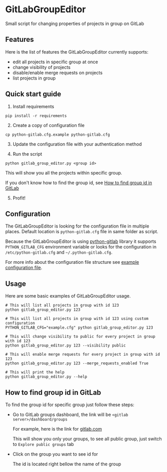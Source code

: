 # GitLabGroupEditor
Small script for changing properties of projects in group on GitLab

## Features
Here is the list of features the GitLabGroupEditor currently supports:
* edit all projects in specific group at once
* change visibility of projects
* disable/enable merge requests on projects
* list projects in group

## Quick start guide

1. Install requirements

`pip install -r requirements`
   
2. Create a copy of configuration file

`cp python-gitlab.cfg.example python-gitlab.cfg`

3. Update the configuration file with your authentication method

4. Run the script

`python gitlab_group_editor.py <group id>`

This will show you all the projects within specific group.

If you don't know how to find the group id, see [How to find group id in GitLab](#how-to-find-group-id-in-gitlab)

5. Profit!

## Configuration
The GitLabGroupEditor is looking for the configuration file in multiple places.
Default location is `python-gitlab.cfg` file in same folder as script.

Because the GitLabGroupEditor is using [python-gitlab](https://python-gitlab.readthedocs.io/)
library it supports `PYTHON_GITLAB_CFG` environment variable or looks for the configuration in
`/etc/python-gitlab.cfg` and `~/.python-gitlab.cfg`.

For more info about the configuration file structure see [example configuration file](https://github.com/Zlopez/GitLabGroupEditor/blob/main/python-gitlab.cfg.example).

## Usage
Here are some basic examples of GitLabGroupEditor usage.
```
# This will list all projects in group with id 123 
python gitlab_group_editor.py 123

# This will list all projects in group with id 123 using custom configuration 
PYTHON_GITLAB_CFG="example.cfg" python gitlab_group_editor.py 123

# This will change visibility to public for every project in group with id 123 
python gitlab_group_editor.py 123 --visibility public

# This will enable merge requests for every project in group with id 123 
python gitlab_group_editor.py 123 --merge_requests_enabled True

# This will print the help
python gitlab_group_editor.py --help
```

## How to find group id in GitLab
To find the group id for specific group just follow these steps:
* Go to GitLab groups dashboard, the link will be `<gitlab server>/dashboard/groups`

  For example, here is the link for [gitlab.com](https://gitlab.com/dashboard/groups)

  This will show you only your groups, to see all public group, just switch to `Explore public groups` tab
  
* Click on the group you want to see id for

  The id is located right bellow the name of the group
